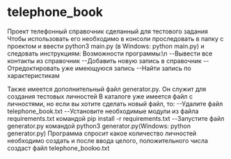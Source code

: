 # telephone_book
Проект телефонный справочник сделанный для тестового задания 
Чтобы использовать его необходимо в консоли проследовать в папку с проектом и ввести python3 main.py (в Windows: python main.py) и следовать инструкциям:
Возможности программы:\n
--Вывести все контакты из справочник
--Добавить новую запись в справочник 
--Отредоктировать уже имеющуюся запись 
--Найти запись по характеристикам 


Также имеется дополнительный файл generator.py. Он служит для создания тестовых личностей 
В каталоге уже имеется файл с личностями, но если вы хотите сделать новый файл, то:
--Удалите файл telephone_book.txt
--Установите необходимые модули из файла requirements.txt командой pip install -r requirements.txt
--Запустите файл generator.py командой python3 generator.py(Windows: python generator.py)
Программа спросит какое количество личностей необходимо создать и после ввода целого, положительного числа создаст файл telephone_bookю.txt
